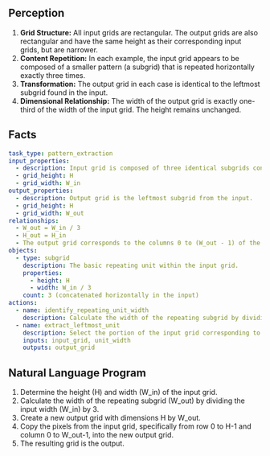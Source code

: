 ## Perception

1.  **Grid Structure:** All input grids are rectangular. The output grids are also rectangular and have the same height as their corresponding input grids, but are narrower.
2.  **Content Repetition:** In each example, the input grid appears to be composed of a smaller pattern (a subgrid) that is repeated horizontally exactly three times.
3.  **Transformation:** The output grid in each case is identical to the leftmost subgrid found in the input.
4.  **Dimensional Relationship:** The width of the output grid is exactly one-third of the width of the input grid. The height remains unchanged.

## Facts


```yaml
task_type: pattern_extraction
input_properties:
  - description: Input grid is composed of three identical subgrids concatenated horizontally.
  - grid_height: H
  - grid_width: W_in
output_properties:
  - description: Output grid is the leftmost subgrid from the input.
  - grid_height: H
  - grid_width: W_out
relationships:
  - W_out = W_in / 3
  - H_out = H_in
  - The output grid corresponds to the columns 0 to (W_out - 1) of the input grid.
objects:
  - type: subgrid
    description: The basic repeating unit within the input grid.
    properties:
      - height: H
      - width: W_in / 3
    count: 3 (concatenated horizontally in the input)
actions:
  - name: identify_repeating_unit_width
    description: Calculate the width of the repeating subgrid by dividing the input width by 3.
  - name: extract_leftmost_unit
    description: Select the portion of the input grid corresponding to the first (leftmost) repeating unit.
    inputs: input_grid, unit_width
    outputs: output_grid
```


## Natural Language Program

1.  Determine the height (H) and width (W_in) of the input grid.
2.  Calculate the width of the repeating subgrid (W_out) by dividing the input width (W_in) by 3.
3.  Create a new output grid with dimensions H by W_out.
4.  Copy the pixels from the input grid, specifically from row 0 to H-1 and column 0 to W_out-1, into the new output grid.
5.  The resulting grid is the output.